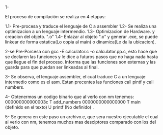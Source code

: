 

1-

El proceso de compilación se realiza en 4 etapas:

1.1- Pre-procesa y traduce el lenguaje de C a assembler
1.2- Se realiza una optimizacion a un lenguaje intermendio.
1.3- Optimizacion de Hardware. y creacion del objeto. ".o"
1.4- Enlazar al objeto ".o" y generar .exe, se puede linkear de forma estatica(Lo copia al main) o dinamica(Le da la ubicacion).

2-se Pre-Porcesa con gcc -E calculator.c -o calculator.pp.c, esto hace que se declaren las funciones y le dice a futuros pasos que no haga nada hasta que llegue el fin del proceso. Informa que las funciones son externas y las guarda para que puedan ser linkeadas al final.

3- Se observa, el lenguaje assembler, el cual traduce C a un lenguaje intermedio como es el asm. Estan precentes las funciones call pintf y call numbers.


4- Obtenermos un codigo binario que al verlo con nm tenemos: 000000000000003c T add_numbers
0000000000000000 T main (definido en el texto)
                 U printf (No definido)
.

5- Se genera en este paso un archivo.e, que sera nuestro ejecutable el cual al verlo con nm, tenemos muchos mas desciptores comparado con los del objeto.
